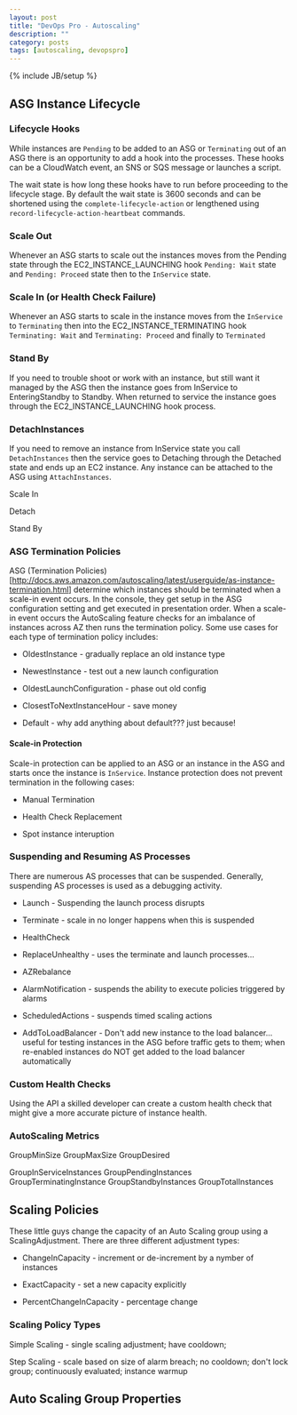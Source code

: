 ```yaml
---
layout: post
title: "DevOps Pro - Autoscaling"
description: ""
category: posts
tags: [autoscaling, devopspro]
---
```

{% include JB/setup %}





## ASG Instance Lifecycle

### Lifecycle Hooks

While instances are ```Pending``` to be added to an ASG or ```Terminating``` out of an ASG there is an opportunity to add a hook into the processes. These hooks can be a CloudWatch event, an SNS or SQS message or launches a script. 

The wait state is how long these hooks have to run before proceeding to the lifecycle stage. By default the wait state is 3600 seconds and can be shortened using the ```complete-lifecycle-action``` or lengthened using ```record-lifecycle-action-heartbeat``` commands.

### Scale Out 

Whenever an ASG starts to scale out the instances moves from the Pending state through the EC2_INSTANCE_LAUNCHING hook ```Pending: Wait``` state and ```Pending: Proceed``` state then to the ```InService``` state.

### Scale In (or Health Check Failure)

Whenever an ASG starts to scale in the instance moves from the ```InService``` to ```Terminating``` then into the EC2_INSTANCE_TERMINATING hook ```Terminating: Wait``` and ```Terminating: Proceed``` and finally to ```Terminated```

### Stand By

If you need to trouble shoot or work with an instance, but still want it managed by the ASG then the instance goes from InService to EnteringStandby to Standby. When returned to service the instance goes through the EC2_INSTANCE_LAUNCHING hook process.

### DetachInstances

If you need to remove an instance from InService state you call ```DetachInstances``` then the service goes to Detaching through the Detached state and ends up an EC2 instance. Any instance can be attached to the ASG using ```AttachInstances```.




Scale In

Detach

Stand By

 

### ASG Termination Policies

ASG (Termination Policies)[http://docs.aws.amazon.com/autoscaling/latest/userguide/as-instance-termination.html] determine which instances should be terminated when a scale-in event occurs. In the console, they get setup in the ASG configuration setting and get executed in presentation order. When a scale-in event occurs the AutoScaling feature checks for an imbalance of instances across AZ then runs the termination policy. Some use cases for each type of termination policy includes:

- OldestInstance - gradually replace an old instance type

- NewestInstance - test out a new launch configuration

- OldestLaunchConfiguration - phase out old config

- ClosestToNextInstanceHour - save money

- Default - why add anything about default??? just because!

#### Scale-in Protection

Scale-in protection can be applied to an ASG or an instance in the ASG and starts once the instance is ```InService```. Instance protection does not prevent termination in the following cases:

- Manual Termination

- Health Check Replacement

- Spot instance interuption

### Suspending and Resuming AS Processes

There are numerous AS processes that can be suspended. Generally, suspending AS processes is used as a debugging activity.

- Launch - Suspending the launch process disrupts 

- Terminate - scale in no longer happens when this is suspended

- HealthCheck

- ReplaceUnhealthy - uses the terminate and launch processes...

- AZRebalance

- AlarmNotification - suspends the ability to execute policies triggered by alarms

- ScheduledActions - suspends timed scaling actions

- AddToLoadBalancer - Don't add new instance to the load balancer... useful for testing instances in the ASG before traffic gets to them; when re-enabled instances do NOT get added to the load balancer automatically

### Custom Health Checks

Using the API a skilled developer can create a custom health check that might give a more accurate picture of instance health.

### AutoScaling Metrics

GroupMinSize
GroupMaxSize
GroupDesired

GroupInServiceInstances
GroupPendingInstances
GroupTerminatingInstance
GroupStandbyInstances
GroupTotalInstances

## Scaling Policies

These little guys change the capacity of an Auto Scaling group using a ScalingAdjustment. There are three different adjustment types:

- ChangeInCapacity - increment or de-increment by a nymber of instances

- ExactCapacity - set a new capacity explicitly

- PercentChangeInCapacity - percentage change

### Scaling Policy Types

Simple Scaling - single scaling adjustment; have cooldown; 

Step Scaling - scale based on size of alarm breach; no cooldown; don't lock group; continuously evaluated; instance warmup

## Auto Scaling Group Properties



